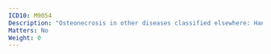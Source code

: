 ```yaml
---
ICD10: M9054
Description: "Osteonecrosis in other diseases classified elsewhere: Hand"
Matters: No
Weight: 0
---
```


